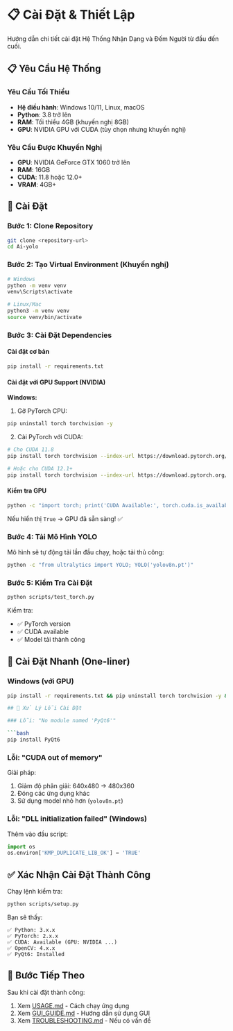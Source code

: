 # 📋 Cài Đặt & Thiết Lập

Hướng dẫn chi tiết cài đặt Hệ Thống Nhận Dạng và Đếm Người từ đầu đến cuối.

## 📋 Yêu Cầu Hệ Thống

### Yêu Cầu Tối Thiểu

-   **Hệ điều hành**: Windows 10/11, Linux, macOS
-   **Python**: 3.8 trở lên
-   **RAM**: Tối thiểu 4GB (khuyến nghị 8GB)
-   **GPU**: NVIDIA GPU với CUDA (tùy chọn nhưng khuyến nghị)

### Yêu Cầu Được Khuyến Nghị

-   **GPU**: NVIDIA GeForce GTX 1060 trở lên
-   **RAM**: 16GB
-   **CUDA**: 11.8 hoặc 12.0+
-   **VRAM**: 4GB+

## 🔧 Cài Đặt

### Bước 1: Clone Repository

```bash
git clone <repository-url>
cd Ai-yolo
```

### Bước 2: Tạo Virtual Environment (Khuyến nghị)

```bash
# Windows
python -m venv venv
venv\Scripts\activate

# Linux/Mac
python3 -m venv venv
source venv/bin/activate
```

### Bước 3: Cài Đặt Dependencies

#### Cài đặt cơ bản

```bash
pip install -r requirements.txt
```

#### Cài đặt với GPU Support (NVIDIA)

**Windows:**

1. Gỡ PyTorch CPU:

```bash
pip uninstall torch torchvision -y
```

2. Cài PyTorch với CUDA:

```bash
# Cho CUDA 11.8
pip install torch torchvision --index-url https://download.pytorch.org/whl/cu118

# Hoặc cho CUDA 12.1+
pip install torch torchvision --index-url https://download.pytorch.org/whl/cu121
```

#### Kiểm tra GPU

```bash
python -c "import torch; print('CUDA Available:', torch.cuda.is_available())"
```

Nếu hiển thị `True` → GPU đã sẵn sàng! ✅

### Bước 4: Tải Mô Hình YOLO

Mô hình sẽ tự động tải lần đầu chạy, hoặc tải thủ công:

```bash
python -c "from ultralytics import YOLO; YOLO('yolov8n.pt')"
```

### Bước 5: Kiểm Tra Cài Đặt

```bash
python scripts/test_torch.py
```

Kiểm tra:

-   ✅ PyTorch version
-   ✅ CUDA available
-   ✅ Model tải thành công

## 🎯 Cài Đặt Nhanh (One-liner)

### Windows (với GPU)

````bash
pip install -r requirements.txt && pip uninstall torch torchvision -y && pip install torch torchvision --index-url https://download.pytorch.org/whl/cu121

## 🐛 Xử Lý Lỗi Cài Đặt

### Lỗi: "No module named 'PyQt6'"

```bash
pip install PyQt6
````

### Lỗi: "CUDA out of memory"

Giải pháp:

1. Giảm độ phân giải: 640x480 → 480x360
2. Đóng các ứng dụng khác
3. Sử dụng model nhỏ hơn (`yolov8n.pt`)

### Lỗi: "DLL initialization failed" (Windows)

Thêm vào đầu script:

```python
import os
os.environ['KMP_DUPLICATE_LIB_OK'] = 'TRUE'
```

## ✅ Xác Nhận Cài Đặt Thành Công

Chạy lệnh kiểm tra:

```bash
python scripts/setup.py
```

Bạn sẽ thấy:

```
✅ Python: 3.x.x
✅ PyTorch: 2.x.x
✅ CUDA: Available (GPU: NVIDIA ...)
✅ OpenCV: 4.x.x
✅ PyQt6: Installed
```

## 🚀 Bước Tiếp Theo

Sau khi cài đặt thành công:

1. Xem [USAGE.md](USAGE.md) - Cách chạy ứng dụng
2. Xem [GUI_GUIDE.md](GUI_GUIDE.md) - Hướng dẫn sử dụng GUI
3. Xem [TROUBLESHOOTING.md](TROUBLESHOOTING.md) - Nếu có vấn đề

